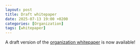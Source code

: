 ```yaml
---
layout: post
title: Draft whitepaper
date: 2025-07-13 19:00 +0200
categories: [Organization]
tags: [whitepaper]
---
```


A draft version of the [organization whitepaper](/about) is now available!

